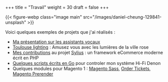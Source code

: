 +++
title = "Travail"
weight = 30
draft = false
+++

{{< figure-webp class="image main" src="/images/daniel-cheung-129841-unsplash" >}}

Voici quelques exemples de projets que j'ai réalisés :
<ul>
<li> <a href="https://github.com/laurent35240/apero-web-assistants-vocaux">Ma présentation sur les assistants vocaux</a></li>
<li> <a href="http://toulouse.lighting.s3-website-eu-west-1.amazonaws.com/">Toulouse lighting</a> : Amusez vous avec les lumières de la ville rose</li>
<li> <a href="https://github.com/Sylius/Sylius/commits?author=laurent35240">Mes contributions</a> au projet <a href="https://sylius.com/">Sylius</a> : un framework eCommerce moderne écrit en PHP</li>
<li> <a href="https://github.com/laurent35240/denon">Quelques scripts écrits en Go</a> pour controler mon système Hi-Fi Denon</li>
<li> Quelques modules pour Magento 1&nbsp;: <a href="https://github.com/laurent35240/magento-sass">Magento Sass</a>, <a href="https://github.com/laurent35240/Magento-Order-tickets">Order Tickets</a>, <a href="https://github.com/laurent35240/Magento-Prerender">Magento Prerender</a></li>
</ul>
